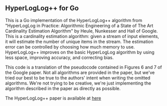 HyperLogLog++ for Go
--------------------

This is a Go implementation of the HyperLogLog++ algorithm from "HyperLogLog in Practice:
Algorithmic Engineering of a State of The Art Cardinality Estimation Algorithm" by Heule,
Nunkesser and Hall of Google. This is a cardinality estimation algorithm: given a stream of input
elements, it will estimate the number of unique items in the stream. The estimation error can be
controlled by choosing how much memory to use. HyperLogLog++ improves on the basic HyperLogLog
algorithm by using less space, improving accuracy, and correcting bias.

This code is a translation of the pseudocode contained in Figures 6 and 7 of the Google paper.
Not all algorithms are provided in the paper, but we've tried our best to be true to the authors'
intent when writing the omitted algorithms. We're not trying to be creative, we're just
implementing the algorithm described in the paper as directly as possible.

The HyperLogLog++ paper is available at 
[here](http://static.googleusercontent.com/media/research.google.com/en/us/pubs/archive/40671.pdf)
